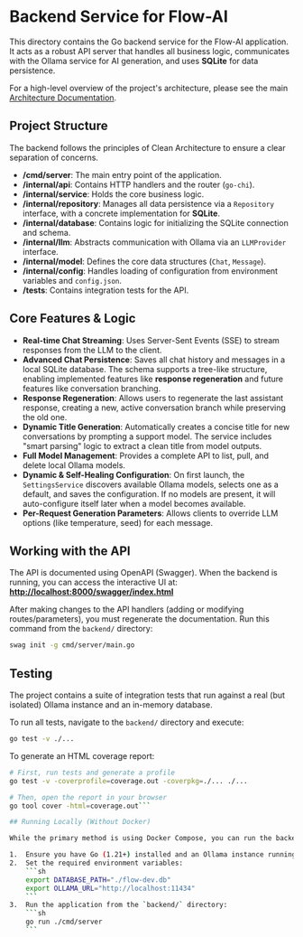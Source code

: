 # Backend Service for Flow-AI

This directory contains the Go backend service for the Flow-AI application. It acts as a robust API server that handles all business logic, communicates with the Ollama service for AI generation, and uses **SQLite** for data persistence.

For a high-level overview of the project's architecture, please see the main [Architecture Documentation](../DOCUMENTATION.md).

## Project Structure

The backend follows the principles of Clean Architecture to ensure a clear separation of concerns.

- **/cmd/server**: The main entry point of the application.
- **/internal/api**: Contains HTTP handlers and the router (`go-chi`).
- **/internal/service**: Holds the core business logic.
- **/internal/repository**: Manages all data persistence via a `Repository` interface, with a concrete implementation for **SQLite**.
- **/internal/database**: Contains logic for initializing the SQLite connection and schema.
- **/internal/llm**: Abstracts communication with Ollama via an `LLMProvider` interface.
- **/internal/model**: Defines the core data structures (`Chat`, `Message`).
- **/internal/config**: Handles loading of configuration from environment variables and `config.json`.
- **/tests**: Contains integration tests for the API.

## Core Features & Logic

- **Real-time Chat Streaming**: Uses Server-Sent Events (SSE) to stream responses from the LLM to the client.
- **Advanced Chat Persistence**: Saves all chat history and messages in a local SQLite database. The schema supports a tree-like structure, enabling implemented features like **response regeneration** and future features like conversation branching.
- **Response Regeneration**: Allows users to regenerate the last assistant response, creating a new, active conversation branch while preserving the old one.
- **Dynamic Title Generation**: Automatically creates a concise title for new conversations by prompting a support model. The service includes "smart parsing" logic to extract a clean title from model outputs.
- **Full Model Management**: Provides a complete API to list, pull, and delete local Ollama models.
- **Dynamic & Self-Healing Configuration**: On first launch, the `SettingsService` discovers available Ollama models, selects one as a default, and saves the configuration. If no models are present, it will auto-configure itself later when a model becomes available.
- **Per-Request Generation Parameters**: Allows clients to override LLM options (like temperature, seed) for each message.

## Working with the API

The API is documented using OpenAPI (Swagger). When the backend is running, you can access the interactive UI at:
**[http://localhost:8000/swagger/index.html](http://localhost:8000/swagger/index.html)**

After making changes to the API handlers (adding or modifying routes/parameters), you must regenerate the documentation. Run this command from the `backend/` directory:
```sh
swag init -g cmd/server/main.go
```

## Testing

The project contains a suite of integration tests that run against a real (but isolated) Ollama instance and an in-memory database.

To run all tests, navigate to the `backend/` directory and execute:
```sh
go test -v ./...
```

To generate an HTML coverage report:
```sh
# First, run tests and generate a profile
go test -v -coverprofile=coverage.out -coverpkg=./... ./...

# Then, open the report in your browser
go tool cover -html=coverage.out```

## Running Locally (Without Docker)

While the primary method is using Docker Compose, you can run the backend as a standalone service for development.

1.  Ensure you have Go (1.21+) installed and an Ollama instance running.
2.  Set the required environment variables:
    ```sh
    export DATABASE_PATH="./flow-dev.db"
    export OLLAMA_URL="http://localhost:11434"
    ```
3.  Run the application from the `backend/` directory:
    ```sh
    go run ./cmd/server
    ```